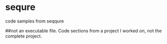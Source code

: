 # sequre
code samples from seqqure

##not an executable file.  Code sections from a project I worked on, not the complete project.
